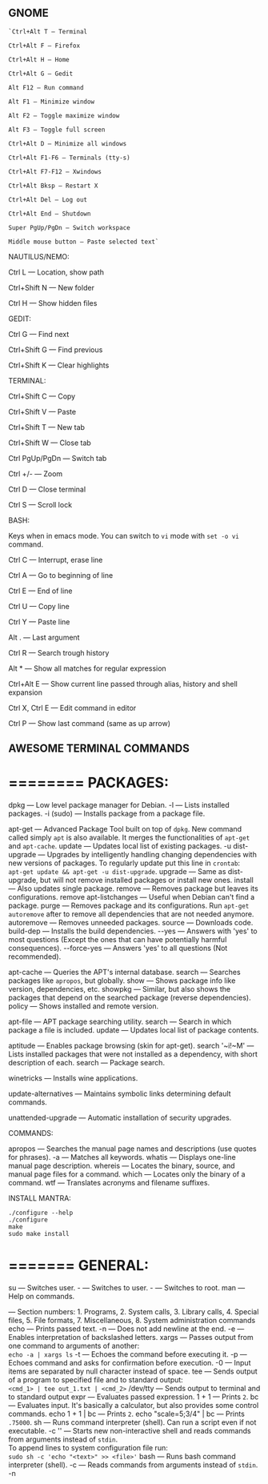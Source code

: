 ## GNOME 


    `Ctrl+Alt T — Terminal

    Ctrl+Alt F — Firefox

    Ctrl+Alt H — Home

    Ctrl+Alt G — Gedit

    Alt F12 — Run command

    Alt F1 — Minimize window

    Alt F2 — Toggle maximize window

    Alt F3 — Toggle full screen

    Ctrl+Alt D — Minimize all windows

    Ctrl+Alt F1-F6 — Terminals (tty-s)

    Ctrl+Alt F7-F12 — Xwindows

    Ctrl+Alt Bksp — Restart X

    Ctrl+Alt Del — Log out

    Ctrl+Alt End — Shutdown

    Super PgUp/PgDn — Switch workspace

    Middle mouse button — Paste selected text`


NAUTILUS/NEMO:

Ctrl L — Location, show path

Ctrl+Shift N — New folder

Ctrl H — Show hidden files


GEDIT:

Ctrl G — Find next

Ctrl+Shift G — Find previous

Ctrl+Shift K — Clear highlights


TERMINAL:

Ctrl+Shift C — Copy

Ctrl+Shift V — Paste

Ctrl+Shift T — New tab   

Ctrl+Shift W — Close tab     

Ctrl PgUp/PgDn — Switch tab

Ctrl +/- — Zoom

Ctrl D — Close terminal

Ctrl S — Scroll lock


BASH:

Keys when in emacs mode. You can switch to `vi` mode with `set -o vi` command.

Ctrl C — Interrupt, erase line

Ctrl A — Go to beginning of line

Ctrl E — End of line

Ctrl U — Copy line

Ctrl Y — Paste line

Alt . — Last argument

Ctrl R — Search trough history

Alt * — Show all matches for regular expression

Ctrl+Alt E — Show current line passed through alias, history and shell expansion

Ctrl X, Ctrl E — Edit command in editor

Ctrl P — Show last command (same as up arrow)



## AWESOME TERMINAL COMMANDS


========
PACKAGES:
========

dpkg — Low level package manager for Debian.
    -l — Lists installed packages.
    -i <package> (sudo) — Installs package from a package file.
 
apt-get — Advanced Package Tool built on top of `dpkg`. New command called 
        simply `apt` is also available. It merges the functionalities of 
        `apt-get` and `apt-cache`.
    update — Updates local list of existing packages.
    -u dist-upgrade — Upgrades by intelligently handling changing dependencies 
            with new versions of packages. To regularly update put this line 
            in `crontab`:  
            `apt-get update && apt-get -u dist-upgrade`. 
    upgrade — Same as dist-upgrade, but will not remove installed packages or 
            install new ones.
    install <package> — Also updates single package.
    remove <package> — Removes package but leaves its configurations.
    remove apt-listchanges — Useful when Debian can't find a package.
    purge <package> — Removes package and its configurations. Run `apt-get 
            autoremove` after to remove all dependencies that are not needed 
            anymore.
    autoremove — Removes unneeded packages.
    source <package> — Downloads code.
    build-dep <package> — Installs the build dependencies.
    --yes — Answers with 'yes' to most questions (Except the ones that can have
            potentially harmful consequences).
    --force-yes — Answers 'yes' to all questions (Not recommended).
 
apt-cache — Queries the APT's internal database. 
    search <keyword> — Searches packages like `apropos`, but globally.
    show <package> — Shows package info like version, dependencies, etc.
    showpkg <package> — Similar, but also shows the packages that depend on the
            searched package (reverse dependencies).
    policy <package> — Shows installed and remote version.
 
apt-file — APT package searching utility.
    search <file> — Search in which package a file is included.
    update — Updates local list of package contents.
 
aptitude — Enables package browsing (skin for apt-get).
    search '~i!~M' — Lists installed packages that were not installed as a 
            dependency, with short description of each.
    search <package> — Package search.

winetricks — Installs wine applications.

update-alternatives — Maintains symbolic links determining default commands.

unattended-upgrade — Automatic installation of security upgrades.


COMMANDS:

apropos <cmd> — Searches the manual page names and descriptions (use quotes 
        for phrases).
    -a — Matches all keywords.
whatis <cmd> — Displays one-line manual page description.
whereis <cmd> — Locates the binary, source, and manual page files for a 
        command.
which <cmd> — Locates only the binary of a command.
wtf — Translates acronyms and filename suffixes.


INSTALL MANTRA:
```
./configure --help
./configure
make
sudo make install
```

=======
GENERAL:
=======

su — Switches user.
    - <user> — Switches to user.
    - — Switches to root.
man — Help on commands.
    <section> — Section numbers: 1. Programs, 2. System calls, 3. Library calls,
            4. Special files, 5. File formats, 7. Miscellaneous, 8. System 
            administration commands
echo — Prints passed text.
    -n — Does not add newline at the end.
    -e — Enables interpretation of backslashed letters.
xargs <cmd> — Passes output from one command to arguments of another:  
        `echo -a | xargs ls`
    -t — Echoes the command before executing it. 
    -p — Echoes command and asks for confirmation before execution.
    -0 — Input items are separated by null character instead of space.
tee <file> — Sends output of a program to specified file and to standard 
        output:  
        `<cmd_1> | tee out_1.txt | <cmd_2>`
    /dev/tty — Sends output to terminal and to standard output
expr — Evaluates passed expression.
    1 + 1 — Prints `2`.
bc — Evaluates input. It's basically a calculator, but also provides some 
        control commands.
    echo 1 + 1 | bc — Prints `2`.
    echo "scale=5;3/4" | bc — Prints `.75000`.
sh — Runs command interpreter (shell). Can run a script even if not executable.
    -c '<commands>' — Starts new non-interactive shell and reads commands from 
        arguments instead of `stdin`.  
        To append lines to system configuration file run:  
        `sudo sh -c 'echo "<text>" >> <file>'`
bash — Runs bash command interpreter (shell).
    -c — Reads commands from arguments instead of `stdin`.
    -n <script> — Checks script for errors.
    -x — Prints commands before execution. Useful for debugging.
gcc — Gnu C compiler. Run `g++` for C++ code.
    -w — Supresses warnings (Only prints errors).
    -Wall — All warnings.
    -g — Compile for debugging.
    -std=<std> — Sets the standard. Suported standards for C are:  
        `c90`, `gnu90`, `c99`, `gnu99`, `c11` and `gnu11`.  
        Suported standarts for C++ are:  
        `c++98`, `gnu++98`, `c++11` and `gnu++11`.  
        `gnu90` and `gnu++98` are the default options.
    -O<level> — Optimization level. `0`: Reduce compilation time (default),
        `1-3`: - Level of optimization, `s` - Optimize for size, `g` - Optimize
        debugging experience.
run-parts <dir> — Runs all scripts or programs in a directory.
date — Tells and sets date and time.
    -s <string> — Sets date.
    +%T -s "10:13:13" — Sets time.
timedatectl — Controls the system time and date.
    set-timezone CET — Sets timezone.
cal — Calendar
xclip — Copies to clipboard.
mkfifo <pipe> — Creates named pipe during that shell session.
mkisofs — Creates a DVD/CD image.
genisoimage — Creates a DVD/CD image (Debian).
cdrecord — Writes to a CD/DVD.
acpi — Checks battery.
fdisk -l (sudo) — Shows partitions. 
shutdown — Closes down the system at a given time.
    now — Takes you to the single user mode.
    -h now — Begins the shutdown procedure, same as `halt` and `poweroff`.
    -h 11:50 — At 11:50.
    -r now — Same as `reboot`.
make — Utility that maintains groups of programs.
    -q — Doesn't run any commands, just returns `0` exit code if everything is
            up to date or non-zero otherwise.
    -B — Unconditionally makes all targets.


FILES:
ls  -d — List directory names instead of contents
    -S — Sort by size 
    -t — Sort by time
    -1 — One file per line
    ./* — Ls one level deep
    -i — Get inode number of file (file id). Use `sudo find / -inum <number>` to find all links that point to same file.
cp  -i — Interactive (Prompts before overwrite)
    -v — Verbose (Explains what is being done)
    -R — Copy directories recursively
    -p — Preserve mode, ownership and timestamps
    --preserve=all — Also preserves context, links and xattr
rm  -i — Interactive (Prompts before every removal)
    -v — Verbose (Explains what is being done)
    -f — Force remove (Does not prompt, useful if `rm` is aliased with `-i`)
    -R — Removes directories and their content recursively 
mkdir  -p — Make parents if needed
ln — Makes links to the files
    -s <file> <link> — Makes symbolic link. If you want to use relative paths you must be in links directory !!!!!!!!!!!!!!!!!!!!!!
df  -h — Displays humanly readable free disk space
du  -s <dir> — Directory size
mc — Midnight commander
    Alt o — Open parent dir in another panel
    Ctrl o — Switch to bash
find <dir>  -name <file> — Search by name
    -regex <regex> — Use regex for name search
    -not — Insert before other options to negate
    -maxdepth <levels> — Descend only to levels deep
    -samefile <file> — Find all hard links of a file
    -xdev — Don't descend directories on other filesystems
    -inum <inum> — Find files with the inode number
    -type <f|d|b|...> — Find files of type
    -delete — Delete found files
    -exec <cmd> {} \; — Find files and execute command for every found file. `{}` is replaced with filename
    -exec <cmd> {} + — Find files and execute command with all filenames in place of `{}`
    -atime +/-n — Find files that were last accessed less or more than n days.
    -print0 | xargs -0 <cmd> — Sends found files to a command as parameters. Uses `NUL` character as separator, necessary for filenames with spaces 
locate <regex>  — Similar as `find` but using index
    -i — Ignore case
    --regex — Interprets all patterns as extended regex
    -0 | xargs -0 <cmd> — Sends found files to a command as parameters.
updatedb (sudo) — Update locate index 
md5sum — Prints md5 sum hash of a file
read — Read single line from standard input 
  -n 1 — Print after reading one character
  -s — Do not echo input coming from terminal
shred — Securely remove files
file — Determine file's type
tree — Ls in a tree-like (hierarchical) format
install — Copy files and set attributes
gpg — Decrypt file with password
    -c — Encrypt
mktemp — Create a temporary file or directory in `/tmp` and returns it's name.
rename  s/<from>/<to> <files> — Renames multiple files using `sed` syntax
rsync — A fast, versatile, remote (and local) file-copying tool
        -Hbaz -e ssh — `<src_dir> <user>@<host>:<dest_dir>` - Backs up the 'src-dir':
        `-H` preserves hard links, `-b` renames preexisting destination files (back up), `-a` preserve everything except hard links and `-z` compresses.
        cmp — Compares two files, similar to diff but also for binaries
stat — Displays files status
    -c%X — Time of last modification of the file 
readlink  -f — Follow link recursively and print files path
xdg-open — Open file with default application for the file type
dialog — Display dialog box from shell script
watch — Execute command periodically


ARCHIVES:
dtrx  <archive> — Universal archive extractor
tar — xvzf <file>.tar.gz (.tgz) — Decompress and detar
    xvjf <file>.tar.bz2 — Decompress and detar
    -cf <archive>.tar <files> — Compress
unzip  \*.zip — Backslash is necessary so that bash doesn't expand the `*`
    -d <dir> — Extract into directory (create if doesn't exist)
zip  -r <archive> <dir> — Compress whole directory recursively.
    -g <archive> <files> — Add files to existing archive (grow).
unrar  e — Extract files from rar archive
zcat — Cats gziped file


TERMINAL MULTIPLEXERS:
screen — Switch between multiple virtual terminals (useful in ssh). Prefix for
    a command is `Ctrl a`.
    c — New terminal, 
    n — Next, 
    p — Previous, 
    a — Go to beginning of line,
    | — New region vertically,
    S — New region horizontally,
    tab — Move to next region,
    Q — Close all but selected region,
    X — Kill the current region,
    esc — Enter copy/scrollback mode -> space: start/stop marking,
    ] — Paste,
    k — Kill window,
    t — Show time and avg CPU load
tmux — Terminal multiplexer, better screen. Prefix for a command is `Ctrl b`. 
    Most commands are the same as in `screen`.
    ls — Shows running sessions
    attach [-t <no>] — Attach to running session
    d — Detach from currently attached session  
    pgup — Enter in copy mode and pageup, 
    [ — Copy mode, 
    ] — Paste,  
    " — Split horizontally, 
    % — Split vertically 


====
BASH:
====

"$x" — ALWAYS PUT DOUBLE QUOTES AROUND VARIABLE!!!!!!!!!!!!!!! 
       All variables in bash are global!!!!!!!
"$*" — Combines all the arguments into single word, separating them with first character of IFS variable. If IFS is not set, space is used. If IFS is null, no separator is used!!!!!!!!! No args provided will result in one empty string being passed on!!! 
"$@" — Use this instead!!!!! Will retain arguments as-is, so no args provided will result in no args being passed on. This is in most cases what you want to use for passing on arguments.
    Google: "$@" is right almost everytime, and $* is wrong almost everytime.
"$#" — Number of arguments
"$1" — First argument
"$0" — Name of the script
$'\n' — String literal with escape sequences (there is a backslash before n)
    If you want IFS to be a new line (useful with for loop) you need to: `IFS=$'\n'` - The dollar forces substitution!!!!!
    Also if you want 'while read line; do...' to preserve leading spaces and tabs, you need to set IFS=""
$? — Exit code of last command (0 - Success)
Ctrl-Z, kill %% — Kill looping bash script

test <expr> — Same as `[ <expr> ]`. Returns zero exit status if true.
    -n — Is string non empty
    -z — Is string empty
    -a — And
    -o — Or
    = — Strings are equal
    -nt — File newer than
    -ot — Older then
    -d — Directory exists
    -e — File exists
    -f — Is a regular file
    -h — Its a symbolic link
    -r — Has read permission
    -w — Has write permission
    -x — Has execute permission
[[ <expr> ]] — Same as `[`, but without word splitting and filename expansion. And with additional operators: `&&`, `||`, `<`, `>` (lexicographic less, more), and also regular expression matching.
=~ — Regex comparison operator: `[[ "$HOST" =~ ^user.* ]]`
let <expr> — Executes expression: let a="$b"+2

$(command) — Same as `command`
eval <variable> — Execute string as command
$RANDOM — 0 - 32767
input=`cat` — Getting standard input
- — In place of a file name means standard in or out
set -o vi — Set line editing to vi mode
pushd . — Put current dir on stack
popd — Pop dir from stack
cd - — go to last dir
source <script> — Run script: for example source /etc/profile (same as . <cmd>)
#!/bin/bash — Good practice to insert at beginning of a bash script
export  PATH="$PATH:<dir>" — Adds new directory to path environment variable.
read  -p <message> — Prompt for user input
var=${1:-"<default>"} — Setting variable with default value if $1 is empty
getopts — Parse parameters/arguments, builtin
getopt — GNU version is even better then getopts, not a builtin
while read line; do <commands>; done < <file> — Read from file line by line
    -r — Do not treat backslashes as escape characters
complete -F <completion_function> <cmd> — Set completion function for command
complete -p <cmd> — Print the completion function for command
compgen -c <pattern> — Print all completions for pattern
help <builtin> — Display information about builtin command
wait — Wait for all background processes to end


SAFETY:
set — -e — Exit if any command fails
    -u — Exit if referencing undefined variable
    -o pipefail — If any command in a pipeline fails, its return code is used as the return code of the whole pipeline
IFS=$'\n\t' — Remove space from the default Internal Field Separator


HISTORY:
sudo !! — Run the last command as root 
␣<cmd> — Execute a command without saving it in the history
!<cmd> — Run last command that starts with cmd


REDIRECTIONS:
<cmd> 2> /dev/null — Redirect error output to `null`
<cmd> &> /dev/null — Redirect both standard and error output to `null`
<cmd> >&2 — Write to stderr
<cmd> 2>&1 | less — Add stderr to stdout and print it with less (useful for gcc)


ARRAYS AND LINES:
Reads line by line from variable. To preserve spaces use `IFS=`.
```
while IFS= read -r line; do
    echo "... $line ..."
done <<< "$list" — 
```

${a[1]} — Value of the second element of the array
for c in ${a[@]} — Iterate over array
${varname:offset:length} — Get substring: `s="aeiou"; ${s:3:1} -> o`
${#var} — Length of a var 
${#name[subscript]} — Length  of the element
${#name[@]} — Length  of the array


ALIASES AND FUNCTIONS:
alias — Print all aliases
    <name> — Print alias
    <name>='cmd' — Set alias
command <cmd> — Executes original command, bypassing any aliases or shell functions that may be defined for command
\<cmd> — Temporarily disable alias (call original)
type <cmd> — Will tell you what is command aliased to or if it is a builtin, function or a command
    -P just check commands
declare -F — Print function names
declare -f — Print functions


====
TEXT:
====

PRINT:
head — -n-<num_of_lines> — Print all lines but the last n
    -c <num_of_chars> — Print first c characters
tail — -n+<line_num> — Start at line number
    -f — Do not stop printing (follow)
cat — -n — Number all lines
    >> file — Simplest text editor (great for pasting)
less  &<patt> — Display only lines with pattern
    -N — Show line numbers
    -~ — Do not show `~` after `EOF`
    +G — Tells less to start at the end of the file
    +F — Follow the input (to scroll up first press ctrl+c)
    -F — Or --quit-if-one-screen
    v — Opens editor defined in `$VISUAL` or `$EDITOR`
    :n — Examine the next file
    <, > — Go to home, end
wc — Count lines, words and characters


EDIT:
sudo -e <file> — Edit file as sudo
tr <from> <to> — Translate characters
    -d — Delete characters
cut <file> — Removes columns from each line of files
    -d ':' -f 1,7 /etc/passwd — Only show the username and the shell
sort — Sorts lines
    -u — Uniq, removes duplicates
    -t — Set delimiter for fields (default is space)
    -k — Select by which field to sort 
uniq — Removes adjacent duplicates
    -c — Count
    -d — Intersection
    -u — Difference
column — Columnate text
    -t — Create a table
shuf — Shuffle input lines
tac — Concatenate and print files in reverse (reverse `cat`)
join — Join lines of two files on a common field
colrm  [from [to]] — Removes columns
seq <number> — Output numbers from 1 to number
ispell, aspell — Interactive spell checker
basename <path> — Strips directory from path
    -s .<suffix> — Also strip suffix
    -a — Process multiple filenames
dirname <path> — Strip last component from path
fmt — Produce roughly uniform line lengths
fold — Wrap each input line to fit in specified width
paste — Glue two documents side by side
sed — 's///g' — Substitute every occurrence in line, not just the first one
    's///I' — Ignore case
    -r — Extended syntax, for `+`, `?`, ... Also you shouldn't escape the parenthesis
    -r 's###e' — Execute match as a command
    -i <file> — Will make changes directly to the file (in place)
    -u — Unbuffered mode (processes input immediately)
        -n l — Print escape sequence (keycode) of a pressed key
expand — Convert tabs to spaces
    -t <number> — Set number of spaces (default is 8)
    -i — Do not convert tabs after non blanks


DIFF:
diff — -u <files> — Unified format
    --brief -r — Compare two directory trees
colordiff — Version of diff with colors
sdiff — Two files side by side
comm — Compare two sorted files line by line
patch — Apply a diff file to original
    patch < patch.diff — Apply patch
    diff -u <old_file> <new_file> > patch.diff — Create patch


SEARCH:
grep <patt> <file> — -v — Inverse
    -n — Line numbers 
    -w — Whole word 
    -A<num> — Print also num lines after
    -B<num> — Print also num lines before
    -r — Recursive 
    -o — Print only matching part
    -P — Perl notation with additional operators such as: `\\t`, `+` and `?` (non-greedy!!!!).
    -i — Ignore case 
    -I — Do not process binary files 
    -l — Just print files with matches 
    -L — Just print files without matches
    -e <patt> — Necessary to put before pattern if it starts with `-`!!!!!!! or if you want multiple patterns.
    | wc -l — Count occurrences
    --line-buffered — Processes input line by line instead of in bigger chunks
look — Display lines beginning with a given string
strings — Print all text parts of binary file


CONVERT:
todos, fromdos — Convert line endings form/to windows format (package tofrodos)
enscript — Converts text files to postscript, rtf, HTML
gs — Ghostscript: postscript and PDF language interpreter and previewer
pdftohtml — Pdf to html
pdftotext — Pdf to text
libreoffice — New Openoffice
figlet — Display large characters made up of ordinary screen characters (Ascii art)
toilet — Similar (Ascii art)
cproto — Generates C function prototypes (declarations)


EDITORS:
nano — Simple text editor.
    /etc/nanorc — Config file.
    /usr/share/nano/<lang>.nanorc — Syntax highlight files.
    Alt + / or ? — Go to last line.
fte — Cool text editor with CUA (IBM)-shortcuts
diakonos — Simple terminal text editor with ctrl-c for copy
pyroom — Distraction free writing (gui)


=======
NETWORK:
=======

whois — Info about domain
host <ip/hostname> — DNS lookup utility
nslookup — Same interactively
dig — Same, lot of options
hostname — Prints/sets computer name, to set it permanently edit `/etc/hostname` and `/etc/hosts`
netstat — Displays contents of /proc/net files,  status of ports...
    -r — Show routing table
    -i — Show interfaces
arp — Manipulate the system ARP cache (IP -> mac)
route — Tool used to display or modify the routing table
    add default gw <ip> — Change the default gateway
    should DNS not be configured correctly on your machine, you need to edit `/etc/resolv.conf` to make things work
ifconfig eth0   down/up (sudo) — Turn network interface on/off 
    <ip> netmask <mask> up — Set ip and mask
ifup eth0 — Will bring eth0 up if it is currently down.
ip  link show — List network interfaces
    link set dev eth0 up — Bring interface eth0 up or down
    addr show — List addresses of interfaces
    route add default via <ip> — Set default gateway
traceroute, traceroute6, traceroute6.iputils — Traces route
tracepath, tracepath6 — Similar (iputils package)
mtr — Combines the functionality of the traceroute and ping
findsmb — List info about machines that respond to SMB name queries - Windows based machines sharing their hard disks
/etc/services — List of internet services with their port numbers
NetworkManager — Network management daemon, configuration file is in /etc/NetworkManager/NetworkManager.conf 
nm-tool — Prints info 
nm-online — Is network connected 
nmcli — Command-line tool for controlling NetworkManager
nc — (netcat) It can open TCP connections, send UDP packets, listen on arbitrary TCP and UDP ports, do port scanning...
ncat — Concatenate and redirect sockets
ethtool eth0 — Show status of eth0
    -S — Statistics
    -s — Change settings (speed, duplex,...)
ss -tupl — List internet services on a system
    -tuo — List active connections to/from system


WIRELESS:
iwconfig — Sets the wireless configuration options basic to most wireless devices
iwlist wlan0 — <option> — Displays current status information of a device, more detailed then iwconfig
        scan (sudo) — List wireless networks in range 
iwspy — Sets the list of IP addresses in a wireless network and checks the quality of their connections
iwpriv — Accesses configuration options specific to a particular device
rfkill  list — Show wireless adapters (wifi and bluetooth)
    block/unblock <dev_num> — Block/unblock wireless device
iw dev wlan0 — link — Show link status of wlan0
        set biterates <standard> — Manually set interface speed
        scan (sudo) — List wireless networks in range 
wavemon — Monitor wireless connection link quality


========
INTERNET:
========

mutt — Mail client
sftp — Secure ftp
sshd — (openssh-server) ssh server deamon, on Windows service is named 'CYGWIN sshd'

/etc/init.d/ssh restart (sudo) — Restart sshd (ssh deamon) 
/usr/local/etc/init.d/openssh start (sudo) — Start openssh deamon 
ssh-keygen -t rsa -C <email> — Generate rsa key pair, keys are stored in ~/.ssh

ssh — SSH client
    <user>@<address> "mpg321 -" < <file>.mp3 — Stream audio over ssh
        enter ~. — Kill unresponsive session
scp — Securely copy files over network. Example: `scp <local_file> <user>@<host>:~<remote_file>`
wget — Download files from WWW
    -O — Specify output file
    -c — Continue downloading unfinished file. Can also use wildcards, but use single quotes around url. 
    -r -l1 --no-parent -A.gif — Recursively to the depth of one ignoring references to the parent directory and all gifs.
curl — Similar
    -qO - — Writes to standard output + quiet 
    -i — Urls specified by standard input
transmissioncli — Torrent terminal client 
    -d — Download limit (kB/s)
    -u — Upload limit 
youtube-dl — Download from YouTube
noip2 — Dynamic dns update client
rdesktop — Remote Desktop Protocol client
tin, nn — Usenet client
nrss — Rss feed reader


BROWSERS:
lynx — Terminal web browser 
    -cmd_log=<file> — Write keystrokes to script
    -cmd_script=<file> — Read keystrokes from script
    -syslog-urls — Log requested URLs with syslog.
    -dumb — Prints txt to stdout 
    -crawl — Same, turns numbers off
    -source — Prints html to stdout
    -l — Add the current link to your bookmark file 
    a — Save the address of a document or link to a bookmark file, by default ~/lynx_bookmarks.html
    o — Options (you can select vim mode)
    ctrl+n — Scroll down two lines
    ctrl+p — Scroll up two lines
    ctrl+p — Previous line
    crrl+n — Next line
elinks — Another web browser (has menus)


HACKING:
nmap — -sP 192.168.1.1-3 — Network scanning
    192.168.1.3 -p100-139 — Port scanning
    -O 192.168.1.3 (sudo) — Scanning os 
tcpdump (sudo) — Sniffer (show network traffic) 
    -l — Buffered output (for piping to less, etc.)
ettercap — Multipurpose sniffer/interceptor/logger for switched LAN (can detect man in the middle, denial of service, DNS spoofing)
driftnet — Picks out and displays images from network traffic
kismet — Wireless 802.11b monitoring tool
aircrack-ng — Wireless WEP/WPA cracking utilities
Cain & Abel — Password recovery tool for Microsoft Operating Systems
dnsniff — Warious hacking tools: 
    arpspoof — For man in the middle attack
    dsniff — Password sniffer for several protocols, ...
ip link set eth0    promisc on — Set network interface to promiscuous mode
            multicast off — Set multicast off


======
SYSTEM:
======

meta, system info — In cinnamon
uname -a — Print system info, kernel version
cat /etc/issue — Show name and version of distribution

init — Upstart init daemon job configuration
telinit — Change system runlevel
dmesg — Print the contents of your bootup (startup) messages displayed by the kernel. This is often useful when debugging problems
getconf -a — Print all system configuration variables
nohup <cmd> — Run a command immune to hangups, runs even after the shell is closed (writes output to nohup.out)
    &>/dev/null & — Run a command immune to hangups in background, do not save output
wmctrl — X Window Manager
awesome — Tiled window manager
    -k — Check configuration script for errors

busybox <cmd> — Combines tiny versions of many common UNIX utilities into a single small executable. (1.5 Mb)
mono — .NET support


USERS:
users — Prints logged in users
who — Logged in users, more data
w — Logged in users, also what are they running
vipw — Edit password file
vigr — Edit groups file
umask —  the umask is a value set by the shell. It controls the default permissions of any file created
usermod <user> — Modify user account information
    -l <new_name> <old_name> —
    -c "<new_real_name>" <user> —
    -d /my/new/home <user> — Change location of the users home
    -m -d /my/new/home — Also move the files
useradd <user> — Add user
adduser <user> — More high level (use `adduser <user> sudo`  after to add user to sudo group)
    --system — Create system user (can not log in) 
    <group> — Add user to group (only takes effect after login!!!)
groups <user> — What groups user belongs to
userdel -r <user> — Remove user and his home dir
deluser  -remove-all-files <user> — More high level, removes also files outside home, cron jobs, itd
passwd <user> — Change password


FILE SYSTEMS:
mkfs — Build a Linux filesystem
mke2fs — Create a ext filesystem
mkswap — Set up a swap area
parted — Partition manipulation program
    -l (sudo) — List partitions 
fdisk — Manipulate disk partition table
    -l (sudo) — List partitions 
disks — Nice GUI partition tool
mount — List all mounted devices (to get list of devices use `fdisk -l`)
    <device> <path> — For example mount /dev/hdc2 to /mymedia
lsattr — List file attributes
chattr — Change file attributes
rkhunter -c — Checks if it can find any rootkits under the system
ntfsundelete — Undelete files on NTFS partition 


LOGGING:
last — When various users have logged in or out. This includes information on when the computer was rebooted.
lastlog — Displays a list of users and what day/time they logged into the 
    system.  
    To get all failed logins run:  
    `cat /var/log/auth.log | grep "failed password" -i`.
rsyslogd —  manages all the logs on your system
    closelog, openlog, syslog, vsyslog -> library calls that send messages to the system logger
logger — Makes entries in the system log
zeitgeist — Activity logger


LOAD:
tload — 'graphic' representation of system load
top — Show processes by resource consumption
    <, > — Change resource
htop — Better top
free -tm — Displays memory statistics 
    -s <seconds> — Continuously display
vmstat — Performance of system components / virtual memory statistics
sar — System activity information
iostat — Disk usage
time <cmd> — Time a execution of a command
perf — Profiler


TRACING:
auditd — System call auditing (package)
ausearch — Querys the audit logs
autrace — Traces a specific process
auditctl — Controls the behavior of the auditd server
strace <cmd> — Trace system calls and signals. All printed system calls can be looked up by `man`!
    -s — Maximum string size we want printed (default is too short, 2000 is OK)
    -f — Also follow children
    -p <pid> — Attach to process
    -o <file> — Write output to file
    -c — Count/aggregate
    -T — Time the execution of each call
ltrace — List library calls made by command
lsof — List open files with file descriptors
    -p <pid> — Open files by process
    <path> — Open files in path
lsmod — Show which kernel modules (drivers) are loaded
modinfo <module> — Get more information about kernel module


HARDWARE:
lshw (sudo) — List all hardware 
lspci [-tv] — Show pci info
lsusb [-tv] — Show usb info
lscpu — Print CPU information
dmidecode -q — Display bios/dmi information like ram size/type,
    max ram, computer model name, cpu information.
smartctl  -A /dev/sda — Show disk usage info
hdparm  -tT /dev/sda — Do a read speed test
badblocks  -s /dev/sda — Check for bad blocks
fstrim -v / — Discard unused blocks, useful for ssd-s
sensors — (lm-sensors) hardware monitoring tool, temperature, fan speed
pwmconfig — (fancontrol) set fan speed


TERMINAL:
tty — Print the file name of the terminal connected to standard input
stty — Change and print terminal line settings
openvt —  run a program on a next available tty
script — Makes a typescript of everything printed on your terminal. Ctrl-d to stop recording.
setterm — Set terminal attributes
    -cursor off/on — Set cursor on/off
gpm — Enable mouse for tty


KEYS/CHARACTERS/FONTS:
IN X:
xmodmap — Remap keys
setxkbmap -layout us — Set us keyboard layout
xev — Get keycodes of pressed keys
xset — User preference utility for X
    -r — Turn key autorepeat off 
    r — Turn key autorepeat on
X NOT NECESSARY:
loadkeys <country_code> — Load key mapping 
showkey — Get keycodes of pressed keys
setfont <font> — Set console font
    /usr/share/consolefonts/Uni2-VGA16.psf.gz — For example
    /etc/default/console-setup — contains the default settings 
jfbterm — Enable unicode characters in terminal
echo -en "\e]PC7373C9" — Change blue color in tty (first numeral after P means slot, and others shade)


=========
PROCESSES:
=========

ps --forest — View hierarchical view of processes
    v — Virtual memory 
    --sort <field> — Sort by field 
pstree — Similar
pgrep <pattern> — Prints PIDs of processes containing pattern
    -l — Also print process name
pkill <pattern> — Kills every process that contains pattern in name
kill    <pid> — Sends TERM signal to process
    -kill <pid> — Sends KILL signal meaning force quit, data will be lost
killall — Uses name instead of pid
skill — Sends signals to command/user/tty or report process status
    -stop <user> — Stop all of the users processes
    -cont <user> — Continue all users processes
nice — Sets the priority for a process (from max of -20 to min of 20)
    -20 <cmd> — Execute command with maximum priority
renice — Changes the priority of an existing process
    +20 <pid> — Change processes priority to lowest level
snice — Works very similarly to skill
    -10 -u root — Increase the priority of all root's processes
pmap — Report memory map of a process (mapped file)


JOBS:
Ctrl z — Put job into background
jobs — Prints currently running job
bg <job_id> — Put job in background
fg <job_id> — Bring job to the foreground
%n — Job number n
%s — Job whose command line starts with s
%% — Current job
%- — Previous job


SCHEDULED COMMANDS:
at — Executes command at a particular time
    at 21:30 / at now + time / at -f shell_script now + 1 hour
    echo "ls -l" | at midnight
atq — List jobs currently in 'at' queue
atrm — Remove a job from the 'at' queue
crontab -e — Schedule commands for repeating execution 
cron — Daemon that executes scheduled commands 
    sudo service cron status — Print status of cron
    sudo service cron [stop|start|restart] — Stop, start, or restart cron deamon
    sudo vim /etc/default/cron — Set logging lever
    cat /var/log/cron — Print log
anacron — Like cron but it catches up with tasks next time the computer gets turned on


SERVICES:   
service — Allows you to start, stop or restart a service (it runs a script in /etc/init.d folder)
    -f sshd — Restart the ssh server
    httpd status — Get status of apache
    --status-all — Print status of all services
    You can also execute the shell script directly from /etc/init.d folder like: /etc/init.d/httpd stop. 


SYSTEM RUNLEVELS:
runlevel — Output previous and current runlevel
    0 — Shuts down the system
    1 — Administrative single-user mode
    2 — Same as 3 but without networking / multiuser with X server
    3 — Text mode state (ctrl+alt+F1) / User defined
    4 — User defined
    5 — X-window mode (ctrl+alt+F7) / User defined
    6 — Reboots
    S — Single user mode


==========
MULTIMEDIA:
==========

AUDIO:
alsamixer — Set audio level (curses)
amixer — Set audio levels (command line)
rmmod pcspkr (sudo) — Disable pc-speaker, beep 

cmus — Music player (can be controlled from outside)
mplayer — Movie/music player
mpg321 — Plays mp3
ogg123 — Plays ogg
aplay — Plays audio
play — Plays audio
arecord <file>  — Command line audio recorder and player
    -f <format> — Set file format (cd)
    -d <seconds> — Set duration
    -f cd -d <seconds> -t raw | lame -x -r — Out.mp3 — Capture audio that is playing and convert it to mp3
id3v2 -l — Lists all files tags
sound-juicer — Cd ripper
xfburn — Cd burner
traverso — Simple daw

BITMAP:
display — Displays an image
montage — Creates a montage from images
    <input_file/s> -set label '%t' <output_file/s> — Labels images
convert <old> <new> — Converts file format (imagemagick)
import — Captures screen-shots from the X server
mogrify — Edit image
gocr — Command line text recognition tool
ocrad — Command line text recognition tool
ppmforge — Creates picture of random planet or clouds
gnuplot — Interactive plotter: plot [-10:10] sin(x)
    -p — Leave plots open after exit
    plot <file>.dat — Plot data from dat file
fbi — Display images inside tty

VIDEO:
ffmpeg -i <file_in> <file_out> — Video and audio format converter. Has been replaced by avconv
avconv -i <file_in> <file_out> — Video and audio format converter (libav-tools)

openshot — Gui movie editor 
openmovieeditor — Gui movie editor 
aview, asciiview — ASCII art image viewer and video player



##########################
## AWESOME DEBIAN FILES ##
##########################

BASH:
~/.bashrc — Executed at every shell startup, user specific
/etc/bash.bashrc — Executed at every shell startup, all users
~/.profile, .bash_profile, .bash_login — First file found executed at login, user specific 
/etc/profile — Executed at login, all users (put PATHS here)
/etc/rc.local — Last startup script executed, runs command as su


HOME:
~/.Xmodmap — Keyboard map


BINS:
/bin — Key programs like ls, cat, bash, ...
/sbin — Key programs for system management like ifconfig, mkfs, fdisk, ...
/usr/bin — Distribution managed programs
/usr/sbin — Distribution managed system programs
/usr/local/bin — User programs not managed by the distribution package
/usr/local/sbin — User system management programs, not managed by the distribution package


GENERAL CONFIG:
"Edit To Configure" or "Editable Text Configuration".
/etc/mailcap — Default programs for extensions 
/etc/passwd — Users 
/etc/groups — Groups 
/etc/default — Boot script parameters that the end user or administrator is likely to change.  
    /console-setup — Set console (tty) character set, font size, ...
/etc/fstab — Filesystem table. To mount drive at startup, create dir in `/media` and append line like this :
    `/dev/sda1   /media/data   ntfs   user,fmask=0111,dmask=0000   0   2` (Check `man fstab` for details).
/etc/alternatives — Links to default application versions (here you can change the default Java JDK)
/etc/issue — Name and version of distribution
/etc/fstab — Automatic mounts are handled by configuring the file
/etc/sudoers — Lists of users and the commands they can run with sudo (needs to be edited with visudo command)
/etc/apt  /sources.list — List of places where to look for packages


SERVICES:
/etc/init/, ~/.init/  Init — Upstart init daemon job configuration
/etc/init.d — Folder with service scripts, that get executed at start and end
    /halt — Runs at the end 
/etc/rc<level>.d — Startup scripts for different runlevels - Links to scripts in /etc/init.d - S85httpd -> S means startup, K is for stop. (To disable service just change S for K)
/etc/rc.local — Last initialization file executed - Put your commands here

/etc/init/ssh.conf — Sshd config
/etc/ssh/sshd_config — Sshd config
/etc/crontab — System-wide crontab
/etc/cron.hourly, /etc/cron.daily, ... — Links to scripts that will execute periodically. Scripts within a cron directory are run alphabetically.
/etc/rsyslog.conf | rsyslog.d/50-default.conf — Log conf (need to restart rsyslogd after edit)
/etc/syslog.conf — Configuration information for syslogd 


NETWORK:
/etc/resolv.conf — Dns information
/etc/sysconfig  /networking/devices/ifcfg-eth0 — Use ifcfg to configure a particular interface
/etc/services — List of internet services with their port numbers
/etc/NetworkManager  /NetworkManager.conf — Configuration file


PROC: 
Various information about the system.
/proc/cpuinfo — Information about the CPU
/proc/modules —  information about which kernel-modules are loaded on your system
/proc/net — Network related
    /route — Routing table
    /netstat — Displays contents of /proc/net files
/proc/iomem — Neat memory map
/proc/partitions — Partitions info
/proc/acpi  /battery/BAT1/info — Battery info
    /ac_adapter/ACAD/state — Adapter info
    /wakeup — List of devices that can wake up your machine via acpi
    sudo sh -c "echo USB1 > /proc/acpi/wakeup" — Enable device USB1 to wakeup computer from sleep/suspend
/proc/net/wireless — Wireless connection info


USR:
"Unix System Resources"
/usr/lib  /jvm — Java JREs and JDKs
/usr/share  /man — Man pages
    /bash-completion — Bash completion functions


SBIN:
The "system-administrator's bin file".
Hosts programs that would be in /bin if they didn't have "root-only" access permissions.


VAR:
"Variable"
/var/log — System logs in here
    /auth.log — Logins
    /syslog — Most of the rest of the logs 
/var/spool — Contains data which is awaiting some kind of later processing


BOOT:
Kernels.
/boot/grub/menu.lst — Grub configuration file
/etc/default/grub — Grub configuration file



###########
##  GIT  ##
###########

GIT MANTRA:
```
git init
git add <file> OR git add .
git status
git commit -am "<commit_message>"
```

CLONE FROM GITHUB:
git clone git@github.com:/<user>/<project> — Download repo (later you keep refreshing with 'git pull origin master') -> You need SSH key. If you don't want, use https://github.com/<user>/<repo> for address.


GENERATE SSH KEY:
1. — Check for existing keys: cd ~/.ssh; ls -al
2. — Generate new key: ssh-keygen -t rsa -C "your_email@example.com"
3. — Add your key to the ssh-agent: ssh-add ~/.ssh/id_rsa
4. — Add your key to GitHub: copy contents of ~/.ssh/id_rsa.pub and paste them into key field at 'Account settings' > 'SSH Keys' > 'Add SSH key'.


ADD TO GITHUB:
```
# Create remote repository on website.
git remote add origin git@github.com:/<user>/<project>.git
git pull origin master
git push origin master
# Sometimes also: git push --set-upstream origin master
```

REMOTE:
git remote  update — Get info about state of remote
    show origin — Print address of the origin
    set-url origin <origin> — `git@github.com:<user>/<repo>.git` - Change the url of origin, ssh key needed; `https://www.github.com/<user>/<repo>.git` - Same, but withouth key.
git status -uno — Check if everything up-to-date
git fetch; git checkout <branch> — Checkout remote branch


TAGS:
git push --tags — Push tags
git fetch --tags — Pulling tags (automatically if on the same branch and there is a new commit?)


UNDO:
git reset  --hard HEAD~1 — Delete last commit and all of its changes
    HEAD~1 — Delete last commit but keep your changes


ALSO USEFUL:
git checkout HEAD^ <file> — Retrieve deleted file
git rm --cached <file> — Untrack file without deleting it
git tag -a 0.9.1 -m "Version 0.9.1 release" — Tag latest commit
git tag — List local tags
chown -R <user>:<group> * (sudo) — In .git/objects 
git format-patch -1 <sha> — Generate patch file
git rev-parse HEAD — Get sha of head
git revert — 
git describe — Print version and hash of HEAD
git log --name-only --author=<name> — Print changed files by commit
git log <file> — Print files history
git ls-files — List files
git show <revision>:<file> — Take a peek at the older revision of the file
git diff <commit> <commit> — Compare two commits
git stash — If you want to switch branches, but you don't want to commit your changes yet, you can 'stash' them
git stash apply — Apply the changes you stashed
git stash list — List all the stashes
git stash show -p stash@{0} — Show the diff of most recent stash
git update-index --chmod=+x <file> — Change files permissions
git config -l — Print repos configuration settings
git config core.filemode false — Ignores executable bit of the files


CHECKOUT:
git log > ../gitLog — First save log to file
git checkout <hash> — Then checkout previous versions
git checkout head — Return to head


GITHUB MD FORMAT:
![Alt text](/doc/basket-stats.png?raw=true "<Description>") — Insert image


BISECT:
git bisect start — 
git bisect bad — Tell git that current version is bad
git bisect good v25.0.2 — Tell git the last good version you know about.
    Now git will checkout a version in between, so you can check it and tell:
git bisect bad/good — This will continue until the commit that introduced the bug is found 
git bisect reset — Exit bisect mode


TOOLS:
gitk — Repo explorer
gitg — A bit nicer version
tig — Text based repo explorer
gitstats — Generates stats for git repo, outputs HTML


VIRTUAL BOX:
git config core.filemode false — Ignores the filemode changes made by the host system
git config --global --unset https.proxy — If problem pulling



###########
##  VIM  ##
###########

+<linenum> — Open file at line number
alt+<normal mode key> — Escape, key !!!!!!!!!!!!!!!!!
ctrl+[ — Escape
. — Execute last command again
; — Repeat the last character-wise search
\c — Case insensitive search
? — Search backward
V — Linewise visual mode
~ — Switch case
> — Tab selection right 
>> — Tab line right
P — Paste before cursor
x — Delete character
gF — Open file under cursor
K — Look up word under cursor in man pages
ctrl+v — Select visual box (block select)
:e — Reload file
:sav — Save file as and keep new file open (save as)


HELP:
ctrl+] — Follow link
ctrl+o — Go back
:q — Exit help  


MOVEMENT:
e — End of word
E — End of WORD
W — Start of WORD
ge — End of previous word
), ( — Sentence
{, } — Paragraph
]], [[ — Section
:<num> — Goto line number
ctrl+o — Go to previous location
ctrl+i — Go to next location
% — Jump to matching bracket


LINES:
0 — Start of line
^,_ — First non-blank of line
+,- — First non-blank of next/previous line
Enter — First non-blank of next line


SCREEN LINES:
g0, g$ — Start/end of screen line
gm — Middle of screen line
gk, gj — Up/down one screen line


PAGE UP/DOWN:
H,M,L — Go to top/middle/bottom of screen
ctrl F,B — Page up/down
ctrl D,U — Half page up/down
ctrl E,Y — One more line at bottom/top 
z Enter, z., z- — Reposition line with cursor at top/middle/bottom


SEARCH:
*,# — Search forward/backward for exact word under cursor
g*,g# — Same, but even when word is embedded
% — Find match of current brace, quote,...
fx,Fx — Move cursor forward/backward to x on current line
tx,Tx — Same, but to one char before x
;/, — Repeat/reverse last
:%s/old/new/gc — Replace, like sed, c means with conformations


MARKS:
'" — Move to position of last edit of file
`. — Move to last change in file
`0 — Position where you last exited vim


INSERT MODE COMMANDS:
ctrl+h — Backspace
ctrl+u — Delete line
ctrl+w — Delete previous word


MACROS:
q<x> — Record actions (macro) into x
q — Stop recording macro
@<x> — Execute x (macro)


REGISTERS:
"ayy — Copy line into register a
"ap — Paste register a
:reg — Access all registers


SET COMMAND:
:set <x> — Set x
:set no<x>, <x>! — Unset x
:set <x>=value — Assign x
:set <x>-=value — Remove value form <x>
:set all — Print all values
:set <x>? — Print x 


SET COMMAND OPERANDS:
autoident, ai — Autoident (noai)
backup, bk  — Back file up before overwrite (nobackup) 
ignorecase, ic — Ignore case in search (noic)
number, nu — Display line numbers (nonu)
relativenumber, rnu — Display relative numbers (nornu)
shiftwidth, sw — Number of spaces added when indenting (8)
tabstop, ts — Tab width (8)
wrap — Wrap lines (wrap)
wrapscan, ws — Search wraps around file (ws)
mouse=a — Mouse mode (use shift when selecting to copy to clipboard)
linebreak — Do not break words

:set iskeyword-=. — Remove dot from words part (two words if separated with dot)


EDIT COMMANDS:
[n] operation [m] motion — If both n and m are specified then n x m

c, d, y — Change, delete, yank 
C, D, Y — Till the end of line
cc, dd, yy — Current line
cf<x>, df<x>, yf<x> — Forward up to x
c), d), y) — Sentence

~ — Change case of character
g~w — Switch case of a word
gu, gU — To lower/upper case

[p — Paste but match current indentation
r — Replace character
S — Substitute entire line
x,X — Delete character/delete back
. — Repeat last change
ctrl+a, ctrl+x — Increment/decrement number under cursor


AUTOMATIC LINEBRAKE (WRAP):
gq — Formats (wraps) selected text 
gqq — Format current line
:set tw=72 — Set text width
ADVANCED:
tw=72 fo=cq wm=0 — No automatic wrapping, rewrapping will wrap to 72
tw — Controls the wrap width you would like to use
fo — Controls whether or not automatic text wrapping is enabled, depending whether or not the t flag is set
wm — Controls when to wrap based on terminal size


COLORSCHEME:
:colorscheme — darkblue, torte — Nice, darker
    slate, default — Less contrast
:highlight Normal ctermbg=grey — Set light background


SPELLCHECK:
:set spell spelllang=en_us — Turn spellcheck on
:set nospell — Turn off
:setlocal spell spelllang=en_us — Set dictionary
z= — Show suggestions for misspelled word
]s — Go to next misspelled word
[s — Go to previous misspelled word


TABS:
:tabe <file> — Open new tab
gt, gT — Go to next/previous tab
ctrl+pgup/pgdn — Switch tab
vim -p — Open one tab page per file
ZZ — Save and close tab (same as :wq)


SPLITS:
:vsp — Split vertically
ctrl-w, direction — Move to split


AUTOCOMPLETE:
ctrl+n — Show autocomplete suggestions


HEXDUMP:
:%!xxd — Convert to hex
:%!xxd -r — Convert back


VUNDLE:
:PluginInstall — Install plugins


REFORMAT CODE:
= — Fix indentation



##########
## MISC ##
##########

PIRATEBAY:
torrents.thepiratebay.sx/7532474/Cabin.torrent — Download torrent file


JAVA:
javac -cp <path>:<path>... — Tell Java where libraries are located
java -Xmx6g myprogram — Reserve 6 giga for process
    -jar <jar> — Execute jar
    -cp .:<path>:<path>... — Tell java where libraries are located, you also need to pass the location of class among paths, hence .:
export _JAVA_OPTIONS=-Xmx1000m — Set heap space globally
appletviewer <page>.html — Run Java applet
jps -lvm — List java processes
jmap -histo:live <pid> — Memory map
jvisualvm — Profiler
jar cvfe "bla.jar" <main_class> *.class — Create executable jar
jar xf <jar> — Extract files from jar
jar tf <jar> — Print contents of a jar 


INSTALL ORACLE JDK:
```
sudo apt-get remove openjdk*
sudo add-apt-repository ppa:webupd8team/java
sudo apt-get update
sudo apt-get install oracle-java7-installer
```

INSTALL ORACLE JDK ON DEBIAN:
```
echo "deb http://ppa.launchpad.net/webupd8team/java/ubuntu precise main" | sudo tee /etc/apt/sources.list.d/webupd8team-java.list
echo "deb-src http://ppa.launchpad.net/webupd8team/java/ubuntu precise main" | sudo tee -a /etc/apt/sources.list.d/webupd8team-java.list
sudo apt-key adv --keyserver hkp://keyserver.ubuntu.com:80 --recv-keys EEA14886
sudo apt-get update
sudo apt-get install oracle-java7-installer
sudo apt-get install oracle-java7-set-default
```

FIREFOX:
about:config — Layout.css.devPixelsPerPx default zoom (-1.0)


XRANDR:
xrandr  --output VGA1 --primary — Changes primary screen 
    --output VGA1 --auto --pos 0x0  — `--output LVDS1 --auto --right-of VGA1` - To change their relative positions
    -q — List devices
    --auto — Reset
    --output LVDS1 --off — Turn off laptop screen
    --output [VGA|HDMI] --mode 1600x1200 — 24" 16x12 on


MOUNT ISO:
```
sudo mkdir /media/x
sudo mount -o loop <path_to_iso> /media/x
```

ECLIPSE:
ctrl+1 — Quick fix
alt+shift+s — Source submenu
ctrl+F7, esc — Close pop-up console window
ctrl+7, ctrl+/ — Toggle comment
F3 — Goto definition
objectaid — UML plugin 


WINE:
winecfg — Drives tab to set drive
wine explorer /desktop=abalaba,1024x768 app.exe — Run wine app in virtual desktop
reason on wine: down alt down — Open menu
regedit — Registry editor


CYGWIN:
[cygwin] ssh-host-cofig —  
[command prompt] net start sshd — 
[any] ssh <windows_username - CASE MATTERS!>@<host> — Run sshd (use windows password)


GOLANG:
go  build       — Compile packages and dependencies
    clean       — Remove object files
    env         — Print Go environment information
    fix         — Run go tool fix on packages
    fmt         — Run gofmt on package sources
    get         — Download and install packages and dependencies (first you need to set GOPATH to dir where packages will get downloaded)
    install     — Compile and install packages and dependencies
    list        — List packages
    run         — Compile and run Go program
    test        — Test packages
    tool        — Run specified go tool
    version     — Print Go version
    vet         — Run go tool vet on packages

syntax highlight — `https://github.com/jnwhiteh/vim-golang`
for gedit — `sudo cp /usr/share/gtksourceview-3.0/language-specs/go.lang /usr/share/gtksourceview-2.0/language-specs/`
simple ncurses — Go get github.com/nsf/termbox-go


REPACKAGING A LINUX INSTALL ISO:
```
# Mount ISO
mkdir -p /mnt/linux
mount -o loop /tmp/linux-install.iso /mnt/linux
```

```
# Copy contents to a working directory
cd /mnt/
tar -cvf — Linux | (cd /var/tmp && tar -xf — )
```

```
# Make your changes and repackage (on Debian use genisoimage). -c passes the name of the file that will be created
cd /var/tmp/linux
mkisofs -o ../your-new.iso -b isolinux/isolinux.bin -c isolinux/boot.cat -no-emul-boot -boot-load-size 4 -boot-info-table -J -R -V Your Disk Name Here .
```

GDB:
gdb <cmd> — Start gdb
run <arguments>  — Start debugging
run < <file> — Run with piped input
up — Follow trace
print <variable> — Print variable


COREDUMP:
ulimit -c unlimited — Set core file limit to unlimited
gdb <cmd> core — Debug core file with gdb


CHROME:
F6, ctrl+l, alt+d — Go to address bar
